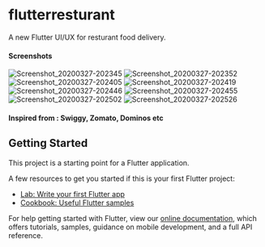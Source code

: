# flutterresturant

A new Flutter UI/UX for resturant food delivery.

#### Screenshots
![Screenshot_20200327-202345](https://user-images.githubusercontent.com/37204706/77769706-336f5500-706a-11ea-8fc4-013461228fa6.jpg)
![Screenshot_20200327-202352](https://user-images.githubusercontent.com/37204706/77769924-834e1c00-706a-11ea-9747-fa3dada2bba2.jpg)
![Screenshot_20200327-202405](https://user-images.githubusercontent.com/37204706/77769929-847f4900-706a-11ea-8d53-3ae99ca83b73.jpg)
![Screenshot_20200327-202419](https://user-images.githubusercontent.com/37204706/77769932-8517df80-706a-11ea-8fec-7b4f6ebcdce0.jpg)
![Screenshot_20200327-202446](https://user-images.githubusercontent.com/37204706/77769941-877a3980-706a-11ea-8b71-0fe58503f329.jpg)
![Screenshot_20200327-202455](https://user-images.githubusercontent.com/37204706/77769950-8812d000-706a-11ea-853e-3a366d4f57b5.jpg)
![Screenshot_20200327-202502](https://user-images.githubusercontent.com/37204706/77769953-88ab6680-706a-11ea-975b-c7cc305a6801.jpg)
![Screenshot_20200327-202526](https://user-images.githubusercontent.com/37204706/77769955-8943fd00-706a-11ea-9095-386394e39818.jpg)

#### Inspired from : Swiggy, Zomato, Dominos etc


## Getting Started

This project is a starting point for a Flutter application.

A few resources to get you started if this is your first Flutter project:

- [Lab: Write your first Flutter app](https://flutter.dev/docs/get-started/codelab)
- [Cookbook: Useful Flutter samples](https://flutter.dev/docs/cookbook)

For help getting started with Flutter, view our
[online documentation](https://flutter.dev/docs), which offers tutorials,
samples, guidance on mobile development, and a full API reference.
